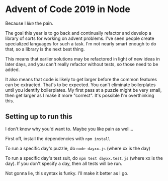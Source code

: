 # Advent of Code 2019 in Node

Because I _like_ the pain. 

The goal this year is to go back and continually refactor and develop a library of sorts for working on advent
problems. I've seen people create specialized languages for such a task. I'm not nearly smart enough to do
that, so a library is the next best thing.

This means that earlier solutions may be refactored in light of new ideas in later days, and you can't really
refactor without tests, so those need to be added.

It also means that code is likely to get larger before the common features can be extracted. That's to be
expected. You can't eliminate boilerplates until you identify boilerplates. My first pass at a
puzzle might be very small, then get larger as I make it more "correct". It's possible I'm overthinking this.


## Setting up to run this

I don't know why you'd want to. Maybe you like pain as well...

First off, install the dependencies with `npm install`

To run a specific day's puzzle, do `node dayxx.js` (where xx is the day)

To run a specific day's test suit, do `npm test dayxx.test.js` (where xx is the day). If you don't specify a
day, then all tests will be run.

Not gonna lie, this syntax is funky. I'll make it better as I go.
